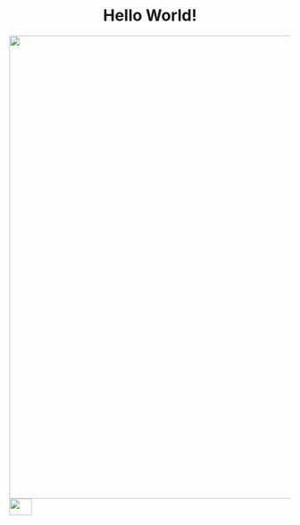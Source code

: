 <div align="center">
<h1>Hello World!</h1>
</div>


<div align="center">
<img src="https://user-images.githubusercontent.com/99843232/183812577-374a55e5-95d8-4e90-bf72-a33643a5e276.gif"  width="830px"/>
</div>


<div>
<img align="center" height="30" width="40" src="https://img.shields.io/badge/Gmail-D14836?style=for-the-badge&logo=gmail&logoColor=white">
</div>
